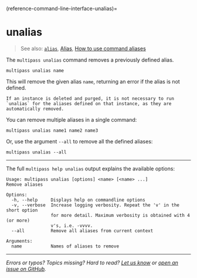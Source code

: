 (reference-command-line-interface-unalias)=
# unalias

> See also: [`alias`](/reference/command-line-interface/alias), [Alias](/explanation/alias), [How to use command aliases](/how-to-guides/manage-instances/use-instance-command-aliases)

The `multipass unalias` command removes a previously defined alias. 

```{code-block} text
multipass unalias name
```

This will remove the given alias `name`, returning an error if the alias is not defined. 

```{note}
If an instance is deleted and purged, it is not necessary to run `unalias` for the aliases defined on that instance, as they are automatically removed.
```

You can remove multiple aliases in a single command:

```{code-block} text
multipass unalias name1 name2 name3
```

Or, use the argument `--all` to remove all the defined aliases:

```{code-block} text
multipass unalias --all
```

---

The full `multipass help unalias` output explains the available options:

```{code-block} text
Usage: multipass unalias [options] <name> [<name> ...]
Remove aliases

Options:
  -h, --help     Displays help on commandline options
  -v, --verbose  Increase logging verbosity. Repeat the 'v' in the short option
                 for more detail. Maximum verbosity is obtained with 4 (or more)
                 v's, i.e. -vvvv.
  --all          Remove all aliases from current context

Arguments:
  name           Names of aliases to remove
```

---

*Errors or typos? Topics missing? Hard to read? <a href="https://docs.google.com/forms/d/e/1FAIpQLSd0XZDU9sbOCiljceh3rO_rkp6vazy2ZsIWgx4gsvl_Sec4Ig/viewform?usp=pp_url&entry.317501128=https://canonical.com/multipass/docs/unalias-command" target="_blank">Let us know</a> or <a href="https://github.com/canonical/multipass/issues/new/choose" target="_blank">open an issue on GitHub</a>.*

